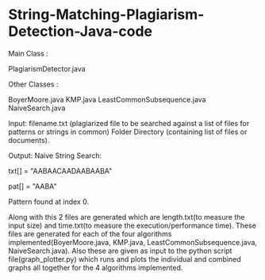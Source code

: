 # String-Matching-Plagiarism-Detection-Java-code

Main Class : 

PlagiarismDetector.java

Other Classes :

BoyerMoore.java
KMP.java
LeastCommonSubsequence.java
NaiveSearch.java

Input: filename.txt (plagiarized file to be searched against a list of files for patterns or strings in common)
Folder Directory (containing list of files or documents).



Output:
Naive String Search: 

txt[] =  "AABAACAADAABAABA"

pat[] =  "AABA"

Pattern found at index 0.

Along with this 2 files are generated which are length.txt(to measure the input size) and time.txt(to measure the execution/performance time). These files are generated for each of the four algorithms implemented(BoyerMoore.java, KMP.java, LeastCommonSubsequence.java, NaiveSearch.java). Also these are given as input to the python script file(graph_plotter.py) which runs and plots the individual and combined graphs all together for the 4 algorithms implemented.
